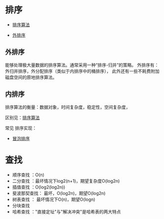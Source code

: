 # 排序

- [排序算法](https://zh.wikipedia.org/wiki/%E6%8E%92%E5%BA%8F%E7%AE%97%E6%B3%95)

- [外排序](https://zh.wikipedia.org/wiki/%E5%A4%96%E6%8E%92%E5%BA%8F)


## 外排序

能够处理极大量数据的排序算法。通常采用一种“排序-归并”的策略。
外排序有： 外归并排序，外分配排序（类似于内排序中的桶排序），
此外还有一些不耗费附加磁盘空间的原地排序算法。


## 内排序


排序算法的衡量：数据对象，时间复杂度，稳定性，空间复杂度，

区别见：[排序算法](https://zh.wikipedia.org/wiki/%E6%8E%92%E5%BA%8F%E7%AE%97%E6%B3%95)

常见 排序实现：

- [冒泡排序]()




# 查找

- 顺序查找 ：O(n)
- 二分查找 ：最坏情况下log2(n+1)，期望复杂度O(log2n)
- 插值查找 ：O(log2(log2n))
- 斐波那契查找： 最坏，O(log2n)，期望O(log2n)
- 树表查找 ： 最坏情况下O(n)，期望O(logn)
- 分块查找
- 哈希查找 ："直接定址"与"解决冲突"是哈希表的两大特点


